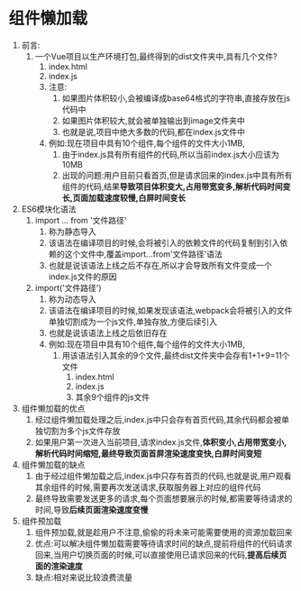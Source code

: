 # 组件懒加载

1. 前言:
   1. 一个Vue项目以生产环境打包,最终得到的dist文件夹中,具有几个文件?
      1. index.html
      2. index.js
      3. 注意:
         1. 如果图片体积较小,会被编译成base64格式的字符串,直接存放在js代码中
         2. 如果图片体积较大,就会被单独输出到image文件夹中
         3. 也就是说,项目中绝大多数的代码,都在index.js文件中
      4. 例如:现在项目中具有10个组件,每个组件的文件大小1MB,
         1. 由于index.js具有所有组件的代码,所以当前index.js大小应该为10MB
         2. 出现的问题:用户目前只看首页,但是请求回来的index.js中具有所有组件的代码,结果**导致项目体积变大,占用带宽变多,解析代码时间变长,页面加载速度较慢,白屏时间变长**
2. ES6模块化语法
   1. import ... from '文件路径'
      1. 称为静态导入
      2. 该语法在编译项目的时候,会将被引入的依赖文件的代码复制到引入依赖的这个文件中,覆盖import...from'文件路径'语法
      3. 也就是说该语法上线之后不存在,所以才会导致所有文件变成一个index.js文件的原因
   2. import('文件路径')
      1. 称为动态导入
      2. 该语法在编译项目的时候,如果发现该语法,webpack会将被引入的文件单独切割成为一个js文件,单独存放,方便后续引入
      3. 也就是说该语法上线之后依旧存在
      4. 例如:现在项目中具有10个组件,每个组件的文件大小1MB,
         1. 用该语法引入其余的9个文件,最终dist文件夹中会存有1+1+9=11个文件
            1. index.html
            2. index.js
            3. 其余9个组件的js文件
3. 组件懒加载的优点
   1. 经过组件懒加载处理之后,index.js中只会存有首页代码,其余代码都会被单独切割为多个js文件存放
   2. 如果用户第一次进入当前项目,请求index.js文件,**体积变小,占用带宽变小,解析代码时间缩短,最终导致页面首屏渲染速度变快,白屏时间变短**
4. 组件懒加载的缺点
   1. 由于经过组件懒加载之后,index.js中只存有首页的代码,也就是说,用户观看其余组件的时候,需要再次发送请求,获取服务器上对应的组件代码
   2. 最终导致需要发送更多的请求,每个页面想要展示的时候,都需要等待请求的时间,导致**后续页面渲染速度变慢**
5. 组件预加载
   1. 组件预加载,就是趁用户不注意,偷偷的将未来可能需要使用的资源加载回来
   2. 优点:可以解决组件懒加载需要等待请求时间的缺点,提前将组件的代码请求回来,当用户切换页面的时候,可以直接使用已请求回来的代码,**提高后续页面的渲染速度**
   3. 缺点:相对来说比较浪费流量

